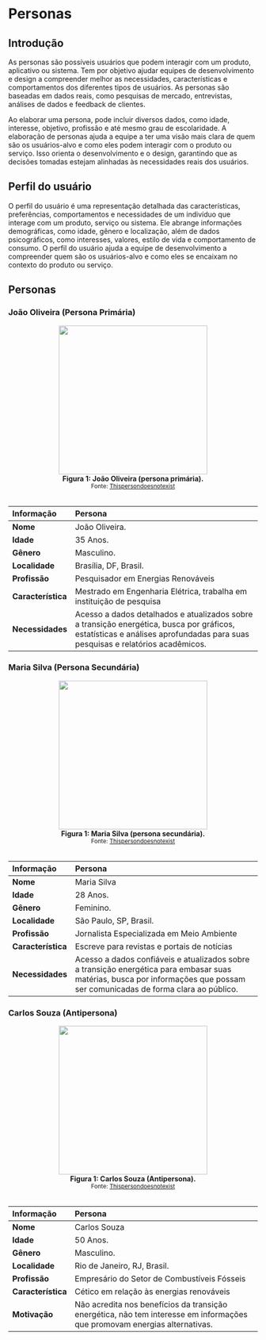 # Personas

## Introdução
As personas são possíveis usuários que podem interagir com um produto, aplicativo ou sistema. Tem por objetivo ajudar equipes de desenvolvimento e design a compreender melhor as necessidades, características e comportamentos dos diferentes tipos de usuários. As personas são baseadas em dados reais, como pesquisas de mercado, entrevistas, análises de dados e feedback de clientes.

Ao elaborar uma persona, pode incluir diversos dados, como idade, interesse, objetivo, profissão e até mesmo grau de escolaridade. A elaboração de personas ajuda a equipe a ter uma visão mais clara de quem são os usuários-alvo e como eles podem interagir com o produto ou serviço. Isso orienta o desenvolvimento e o design, garantindo que as decisões tomadas estejam alinhadas às necessidades reais dos usuários.

## Perfil do usuário

O perfil do usuário é uma representação detalhada das características, preferências, comportamentos e necessidades de um indivíduo que interage com um produto, serviço ou sistema. Ele abrange informações demográficas, como idade, gênero e localização, além de dados psicográficos, como interesses, valores, estilo de vida e comportamento de consumo.
O perfil do usuário ajuda a equipe de desenvolvimento a compreender quem são os usuários-alvo e como eles se encaixam no contexto do produto ou serviço.

## Personas

### João Oliveira (Persona Primária)

<div align="center">
<img src="https://github.com/ResidenciaTICBrisa/04_PipelineTCU/assets/51385738/e53a715a-47db-4953-85c3-893cc4bacb91" width="300" height="300">
</div>

<div align="center">

<figcaption align='center'>
    <b>Figura 1: João Oliveira (persona primária).</b>
    <br><small>Fonte: <a href='https://this-person-does-not-exist.com/en'>Thispersondoesnotexist</a> </small>
</figcaption>
</div>

<br>

|        Informação       |  Persona   |
| :------------------ | :-------------------------------------------------------------------------------------------------------------------------------------------------------------------------------------------------------------------------------------------------------------------------------------------------------------------------------------------------------------------------- |
| **Nome**            | João Oliveira.    |
| **Idade**            |          35 Anos.     | 
| **Gênero**       | Masculino.      |
| **Localidade**            |        Brasília, DF, Brasil.       |   
| **Profissão**       | Pesquisador em Energias Renováveis     |
| **Característica**            |      Mestrado em Engenharia Elétrica, trabalha em instituição de pesquisa   |    
| **Necessidades**            |        Acesso a dados detalhados e atualizados sobre a transição energética, busca por gráficos, estatísticas e análises aprofundadas para suas pesquisas e relatórios acadêmicos.       |    

### Maria Silva (Persona Secundária)

<div align="center">
<img src="https://github.com/ResidenciaTICBrisa/04_PipelineTCU/assets/51385738/17206780-46e0-411a-b462-b53b411464ee" width="300" height="300">
</div>

<div align="center">

<figcaption align='center'>
    <b>Figura 1: Maria Silva (persona secundária).</b>
    <br><small>Fonte: <a href='https://this-person-does-not-exist.com/en'>Thispersondoesnotexist</a> </small>
</figcaption>
</div>

<br>

|        Informação       |  Persona   |
| :------------------ | :-------------------------------------------------------------------------------------------------------------------------------------------------------------------------------------------------------------------------------------------------------------------------------------------------------------------------------------------------------------------------- |
| **Nome**            | Maria Silva    |
| **Idade**            |          28 Anos.     | 
| **Gênero**       | Feminino.      |
| **Localidade**            |        São Paulo, SP, Brasil.       |   
| **Profissão**       | Jornalista Especializada em Meio Ambiente     |
| **Característica**            |      Escreve para revistas e portais de notícias        |    
| **Necessidades**            |        Acesso a dados confiáveis e atualizados sobre a transição energética para embasar suas matérias, busca por informações que possam ser comunicadas de forma clara ao público.        |    

### Carlos Souza (Antipersona)

<div align="center">
<img src="https://github.com/ResidenciaTICBrisa/04_PipelineTCU/assets/51385738/9aaa42ee-f40f-4bb3-a873-a38fe19e53e9" width="300" height="300">
</div>

<div align="center">

<figcaption align='center'>
    <b>Figura 1: Carlos Souza (Antipersona).</b>
    <br><small>Fonte: <a href='https://this-person-does-not-exist.com/en'>Thispersondoesnotexist</a> </small>
</figcaption>
</div>

<br>

|        Informação       |  Persona   |
| :------------------ | :-------------------------------------------------------------------------------------------------------------------------------------------------------------------------------------------------------------------------------------------------------------------------------------------------------------------------------------------------------------------------- |
| **Nome**            | Carlos Souza    |
| **Idade**            |          50 Anos.     | 
| **Gênero**       | Masculino.      |
| **Localidade**            |        Rio de Janeiro, RJ, Brasil.       |   
| **Profissão**       | Empresário do Setor de Combustíveis Fósseis     |
| **Característica**            |      Cético em relação às energias renováveis        |    
| **Motivação**            |        Não acredita nos benefícios da transição energética, não tem interesse em informações que promovam energias alternativas.       |    

